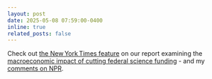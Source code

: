 ```yaml
---
layout: post
date: 2025-05-08 07:59:00-0400
inline: true
related_posts: false
---
```


Check out [the New York Times feature](https://www.nytimes.com/2025/04/30/business/trump-science-funding-cuts-economy.html?smid=nytcore-ios-share&referringSource=articleShare) on our report examining the [macroeconomic impact of cutting federal science funding](https://impa.american.edu/costs-of-cutting-scientific-research/) - and my [comments on NPR](https://www.npr.org/2025/05/08/nx-s1-5383918/economists-trump-research-science-cuts-gdp-recession). 
